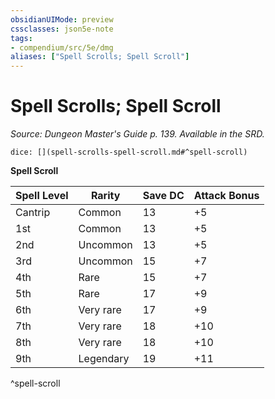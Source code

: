 ```yaml
---
obsidianUIMode: preview
cssclasses: json5e-note
tags:
- compendium/src/5e/dmg
aliases: ["Spell Scrolls; Spell Scroll"]
---
```

# Spell Scrolls; Spell Scroll
*Source: Dungeon Master's Guide p. 139. Available in the SRD.* 

`dice: [](spell-scrolls-spell-scroll.md#^spell-scroll)`

**Spell Scroll**

| Spell Level | Rarity | Save DC | Attack Bonus |
|-------------|--------|---------|--------------|
| Cantrip | Common | 13 | +5  |
| 1st | Common | 13 | +5  |
| 2nd | Uncommon | 13 | +5  |
| 3rd | Uncommon | 15 | +7 |
| 4th | Rare | 15 | +7 |
| 5th | Rare | 17 | +9 |
| 6th | Very rare | 17 | +9 |
| 7th | Very rare | 18 | +10 |
| 8th | Very rare | 18 | +10 |
| 9th | Legendary | 19 | +11 |
^spell-scroll